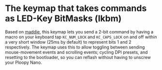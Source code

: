 # The keymap that takes commands as LED-Key BitMasks (lkbm)
Based on [maddie](../maddie), this keymap lets you send a 2-bit command by having a macro on your keyboard tap `KC_NUM_LOCK` and `KC_CAPS_LOCK` on and off within a very short window (25ms by default) to represent bits 1 and 2 respectively.  The keymap uses this to allow toggling between sending mouse-movement events and scrolling events; cycling DPI presets, and resetting to the bootloader, so you can reflash without having to unscrew your Ploopy Nano.
